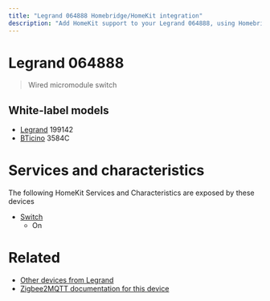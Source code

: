 ```yaml
---
title: "Legrand 064888 Homebridge/HomeKit integration"
description: "Add HomeKit support to your Legrand 064888, using Homebridge, Zigbee2MQTT and homebridge-z2m."
---
```

<!---
This file has been GENERATED using src/docgen/docgen.ts
DO NOT EDIT THIS FILE MANUALLY!
-->
# Legrand 064888
> Wired micromodule switch


## White-label models
* [Legrand](../index.md#legrand) 199142
* [BTicino](../index.md#bticino) 3584C

# Services and characteristics
The following HomeKit Services and Characteristics are exposed by
these devices

* [Switch](../../switch.md)
  * On


# Related
* [Other devices from Legrand](../index.md#legrand)
* [Zigbee2MQTT documentation for this device](https://www.zigbee2mqtt.io/devices/064888.html)